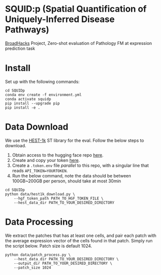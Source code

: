 # SQUID:p (Spatial Quantification of Uniquely-Inferred Disease Pathways)
[BroadHacks](https://sites.google.com/broadinstitute.org/coderats/broadhacks/broadhacks-2025) Project, Zero-shot evaluation of Pathology FM at expression prediction task

# Install
Set up with the following commands:
```
cd SQUIDp
conda env create -f environment.yml
conda activate squidp
pip install --upgrade pip
pip install -e .
```

# Data Download
We use the [HEST-1k](https://github.com/mahmoodlab/HEST) ST library for the eval. Follow the below steps to download.
1. Obtain access to the hugging face repo [here](https://huggingface.co/datasets/MahmoodLab/hest).
2. Create and copy your token [here](https://huggingface.co/settings/tokens).
3. Create a `.token.env` file *parallel* to this repo, with a singular line that reads `API_TOKEN=YOURTOKEN`.
4. Run the below command, note the data should be between 100GB~200GB per person, should take at most 30min
```
cd SQUIDp
python data/hest1k_download.py \
    --hgf_token_path PATH_TO_HGF_TOKEN_FILE \
    --hest_data_dir PATH_TO_YOUR_DESIRED_DIRECTORY
```

# Data Processing
We extract the patches that has at least one cells, and pair each patch with the average expression vector of the cells found in that patch. Simply run the script below. Patch size is default 1024.
```
python data/patch_process.py \
    --hest_data_dir PATH_TO_YOUR_DESIRED_DIRECTORY \
    --output_dir PATH_TO_YOUR_DESIRED_DIRECTORY \
    --patch_size 1024
```
